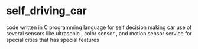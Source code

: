 # self_driving_car
code written in C programming language for self decision making car
use of several sensors like ultrasonic , color sensor , and motion sensor
service for special cities that has special features
